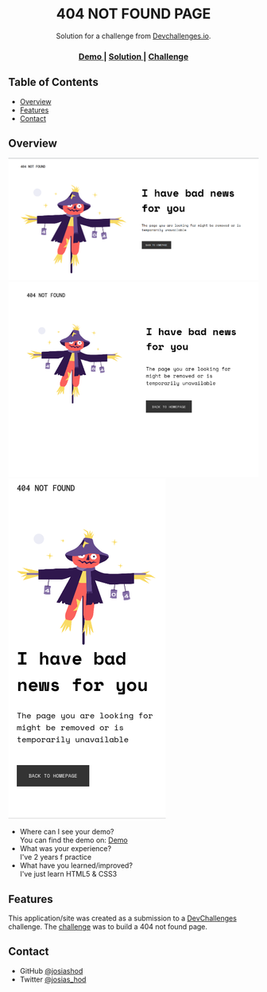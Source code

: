 <!-- Please update value in the {}  -->

<h1 align="center">404 NOT FOUND PAGE</h1>

<div align="center">
   Solution for a challenge from  <a href="http://devchallenges.io" target="_blank">Devchallenges.io</a>.
</div>

<div align="center">
  <h3>
    <a href="https://josiashod.github.io/404-not-found-page/">
      Demo
    </a>
    <span> | </span>
    <a href="https://github.com/josiashod/404-not-found-page.git">
      Solution
    </a>
    <span> | </span>
    <a href="https://devchallenges.io/challenges/wBunSb7FPrIepJZAg0sY">
      Challenge
    </a>
  </h3>
</div>

<!-- TABLE OF CONTENTS -->

## Table of Contents

- [Overview](#overview)
- [Features](#features)
- [Contact](#contact)

<!-- OVERVIEW -->

## Overview

![screenshot-desktop-1240](./images/desktop-1280.png)
![screenshot-desktop-1280](./images/desktop-1240.png)
![screenshot-mobile](./images/mobile.png)

- Where can I see your demo? <br> You can find the demo on: <a href="https://josiashod.github.io/404-not-found-page/">
      Demo
    </a>
- What was your experience?<br> I've 2 years f practice
- What have you learned/improved?<br> I've just learn HTML5 & CSS3


## Features

<!-- List the features of your application or follow the template. Don't share the figma file here :) -->

This application/site was created as a submission to a [DevChallenges](https://devchallenges.io/challenges) challenge. The [challenge](https://devchallenges.io/challenges/wBunSb7FPrIepJZAg0sY) was to build a 404 not found page.


## Contact

- GitHub [@josiashod](https://github.com/josiashod)
- Twitter [@josias_hod](https://twitter.com/josias_hod)

